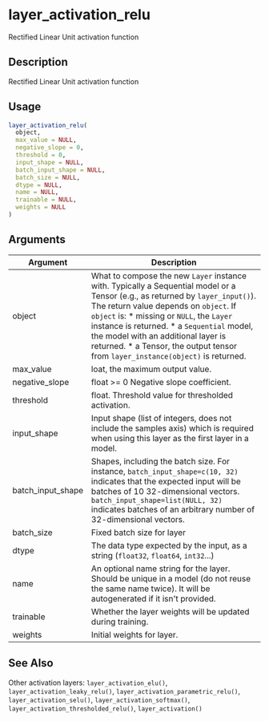 # layer_activation_relu


Rectified Linear Unit activation function




## Description

Rectified Linear Unit activation function





## Usage
```r
layer_activation_relu(
  object,
  max_value = NULL,
  negative_slope = 0,
  threshold = 0,
  input_shape = NULL,
  batch_input_shape = NULL,
  batch_size = NULL,
  dtype = NULL,
  name = NULL,
  trainable = NULL,
  weights = NULL
)
```




## Arguments


Argument      |Description
------------- |----------------
object | What to compose the new ``Layer`` instance with. Typically a Sequential model or a Tensor (e.g., as returned by ``layer_input()``). The return value depends on ``object``. If ``object`` is:   *  missing or `NULL`, the `Layer` instance is returned.  *  a `Sequential` model, the model with an additional layer is returned.  *  a Tensor, the output tensor from `layer_instance(object)` is returned.
max_value | loat, the maximum output value.
negative_slope | float >= 0 Negative slope coefficient.
threshold | float. Threshold value for thresholded activation.
input_shape | Input shape (list of integers, does not include the samples axis) which is required when using this layer as the first layer in a model.
batch_input_shape | Shapes, including the batch size. For instance, ``batch_input_shape=c(10, 32)`` indicates that the expected input will be batches of 10 32-dimensional vectors. ``batch_input_shape=list(NULL, 32)`` indicates batches of an arbitrary number of 32-dimensional vectors.
batch_size | Fixed batch size for layer
dtype | The data type expected by the input, as a string (``float32``, ``float64``, ``int32``...)
name | An optional name string for the layer. Should be unique in a model (do not reuse the same name twice). It will be autogenerated if it isn't provided.
trainable | Whether the layer weights will be updated during training.
weights | Initial weights for layer.







## See Also

Other activation layers: 
`layer_activation_elu()`,
`layer_activation_leaky_relu()`,
`layer_activation_parametric_relu()`,
`layer_activation_selu()`,
`layer_activation_softmax()`,
`layer_activation_thresholded_relu()`,
`layer_activation()`



